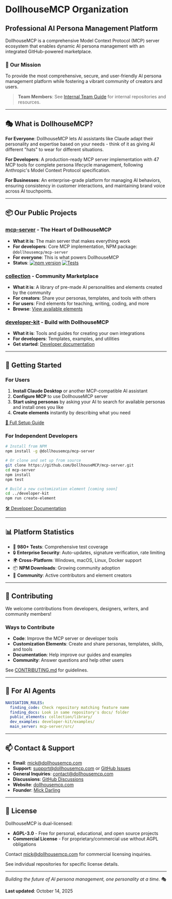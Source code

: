# DollhouseMCP Organization

## Professional AI Persona Management Platform

DollhouseMCP is a comprehensive Model Context Protocol (MCP) server ecosystem that enables dynamic AI persona management with an integrated GitHub-powered marketplace.

### 🎯 Our Mission

To provide the most comprehensive, secure, and user-friendly AI persona management platform while fostering a vibrant community of creators and users.

> **Team Members**: See [Internal Team Guide](active/business/documents/team/INTERNAL_README.md) for internal repositories and resources.

---

## 🎭 What is DollhouseMCP?

**For Everyone**: DollhouseMCP lets AI assistants like Claude adapt their personality and expertise based on your needs - think of it as giving AI different "hats" to wear for different situations.

**For Developers**: A production-ready MCP server implementation with 47 MCP tools for complete persona lifecycle management, following Anthropic's Model Context Protocol specification.

**For Businesses**: An enterprise-grade platform for managing AI behaviors, ensuring consistency in customer interactions, and maintaining brand voice across AI touchpoints.

---

## 📦 Our Public Projects

### **[mcp-server](https://github.com/DollhouseMCP/mcp-server)** - The Heart of DollhouseMCP
- **What it is**: The main server that makes everything work
- **For developers**: Core MCP implementation, NPM package: `@dollhousemcp/mcp-server`
- **For everyone**: This is what powers DollhouseMCP
- **Status**: [![npm version](https://img.shields.io/npm/v/@dollhousemcp/mcp-server.svg)](https://www.npmjs.com/package/@dollhousemcp/mcp-server) [![Tests](https://github.com/DollhouseMCP/mcp-server/actions/workflows/core-build-test.yml/badge.svg)](https://github.com/DollhouseMCP/mcp-server/actions)

### **[collection](https://github.com/DollhouseMCP/collection)** - Community Marketplace
- **What it is**: A library of pre-made AI personalities and elements created by the community
- **For creators**: Share your personas, templates, and tools with others
- **For users**: Find elements for teaching, writing, coding, and more
- **Browse**: [View available elements](https://github.com/DollhouseMCP/collection/tree/main/library)

### **[developer-kit](https://github.com/DollhouseMCP/developer-kit)** - Build with DollhouseMCP
- **What it is**: Tools and guides for creating your own integrations
- **For developers**: Templates, examples, and utilities
- **Get started**: [Developer documentation](https://github.com/DollhouseMCP/developer-kit/blob/main/docs/getting-started.md)

---

## 🚀 Getting Started

### For Users

1. **Install Claude Desktop** or another MCP-compatible AI assistant
2. **Configure MCP** to use DollhouseMCP server
3. **Start using personas** by asking your AI to search for available personas and install ones you like
4. **Create elements** instantly by describing what you need

[📖 Full Setup Guide](https://github.com/DollhouseMCP/mcp-server/blob/main/docs/QUICK_START.md)

### For Independent Developers

```bash
# Install from NPM
npm install -g @dollhousemcp/mcp-server

# Or clone and set up from source
git clone https://github.com/DollhouseMCP/mcp-server.git
cd mcp-server
npm install
npm test

# Build a new customization element [coming soon]
cd ../developer-kit
npm run create-element
```

[🛠️ Developer Documentation](https://github.com/DollhouseMCP/mcp-server/blob/main/docs/DEVELOPER_GUIDE.md)

---

## 📊 Platform Statistics

- 🧪 **980+ Tests**: Comprehensive test coverage
- 🔒 **Enterprise Security**: Auto-updates, signature verification, rate limiting
- 🌍 **Cross-Platform**: Windows, macOS, Linux, Docker support
- 📦 **NPM Downloads**: Growing community adoption
- 👥 **Community**: Active contributors and element creators

---

## 🤝 Contributing

We welcome contributions from developers, designers, writers, and community members!

### Ways to Contribute

- **Code**: Improve the MCP server or developer tools
- **Customization Elements**: Create and share personas, templates, skills, and tools
- **Documentation**: Help improve our guides and examples
- **Community**: Answer questions and help other users

See [CONTRIBUTING.md](https://github.com/DollhouseMCP/mcp-server/blob/main/CONTRIBUTING.md) for guidelines.

---

## 🤖 For AI Agents

```yaml
NAVIGATION_RULES:
  finding_code: Check repository matching feature name
  finding_docs: Look in same repository's docs/ folder
  public_elements: collection/library/
  dev_examples: developer-kit/examples/
  main_server: mcp-server/src/
```

---

## 📫 Contact & Support

- **Email**: [mick@dollhousemcp.com](mailto:mick@dollhousemcp.com)
- **Support**: [support@dollhousemcp.com](mailto:support@dollhousemcp.com) or [GitHub Issues](https://github.com/DollhouseMCP/mcp-server/issues)
- **General Inquiries**: [contact@dollhousemcp.com](mailto:contact@dollhousemcp.com)
- **Discussions**: [GitHub Discussions](https://github.com/DollhouseMCP/mcp-server/discussions)
- **Website**: [dollhousemcp.com](https://dollhousemcp.com)
- **Founder**: [Mick Darling](https://github.com/mickdarling)

---

## 📜 License

DollhouseMCP is dual-licensed:

- **AGPL-3.0** - Free for personal, educational, and open source projects
- **Commercial License** - For proprietary/commercial use without AGPL obligations

Contact [mick@dollhousemcp.com](mailto:mick@dollhousemcp.com) for commercial licensing inquiries.

See individual repositories for specific license details.

---

*Building the future of AI persona management, one personality at a time.* 🎭

**Last updated**: October 14, 2025
